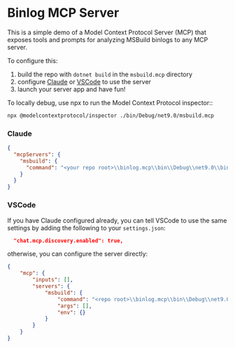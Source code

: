 # Binlog MCP Server

This is a simple demo of a Model Context Protocol Server (MCP) that exposes tools and prompts for analyzing MSBuild binlogs to any MCP server.

To configure this:

1. build the repo with `dotnet build` in the `msbuild.mcp` directory
2. configure [Claude](#claude) or [VSCode](#vscode) to use the server
3. launch your server app and have fun!

To locally debug, use npx to run the Model Context Protocol inspector::

```bash
npx @modelcontextprotocol/inspector ./bin/Debug/net9.0/msbuild.mcp
```

### Claude
```json
{
  "mcpServers": {
    "msbuild": {
      "command": "<your repo root>\\binlog.mcp\\bin\\Debug\\net9.0\\binlog.mcp.exe"
    }
  }
}
```

### VSCode

If you have Claude configured already, you can tell VSCode to use the same settings by adding the following to your `settings.json`:

```json
  "chat.mcp.discovery.enabled": true,
```

otherwise, you can configure the server directly:

```json
{
    "mcp": {
        "inputs": [],
        "servers": {
            "msbuild": {
                "command": "<repo root>\\binlog.mcp\\bin\\Debug\\net9.0\\binlog.mcp.exe",
                "args": [],
                "env": {}
            }
        }
    }
}
```